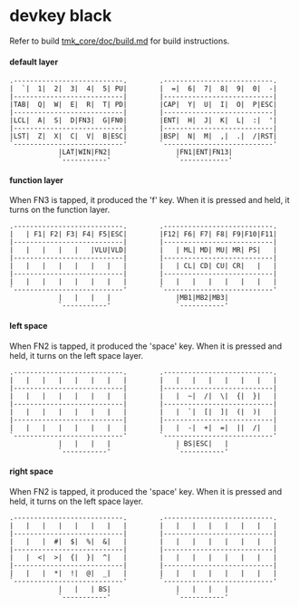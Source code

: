 devkey black 
======================
Refer to build [tmk_core/doc/build.md](../../tmk_core/doc/build.md) for build
instructions.


#### default layer
    .---------------------------.        .---------------------------.        
    |  `|  1|  2|  3|  4|  5| PU|        |  =|  6|  7|  8|  9|  0|  -|
    |---------------------------|        |---------------------------|
    |TAB|  Q|  W|  E|  R|  T| PD|        |CAP|  Y|  U|  I|  O|  P|ESC|
    |---------------------------|        |---------------------------|
    |LCL|  A|  S|  D|FN3|  G|FN0|        |ENT|  H|  J|  K|  L|  :|  '|
    |---------------------------|        |---------------------------|
    |LST|  Z|  X|  C|  V|  B|ESC|        |BSP|  N|  M|  ,|  .|  /|RST|
    `---------------------------'        `---------------------------'
                |LAT|WIN|FN2|                |FN1|ENT|FN13|            
                `-----------'                `------------'            

#### function layer 
When FN3 is tapped, it produced the 'f' key.  When it is pressed and held,
it turns on the function layer.

    .---------------------------.        .---------------------------.        
    |   | F1| F2| F3| F4| F5|ESC|        |F12| F6| F7| F8| F9|F10|F11|
    |---------------------------|        |---------------------------|
    |   |   |   |   |   |VLU|VLD|        |   | ML| MD| MU| MR| PS|   |
    |---------------------------|        |---------------------------|
    |   |   |   |   |   |   |   |        |   | CL| CD| CU| CR|   |   |
    |---------------------------|        |---------------------------|
    |   |   |   |   |   |   |   |        |   |   |   |   |   |   |   |
    `---------------------------'        `---------------------------'
                |   |   |   |                |MB1|MB2|MB3|            
                `-----------'                `-----------'            

#### left space
When FN2 is tapped, it produced the 'space' key.  When it is pressed and held,
it turns on the left space layer.


    .---------------------------.        .---------------------------.        
    |   |   |   |   |   |   |   |        |   |   |   |   |   |   |   |
    |---------------------------|        |---------------------------|
    |   |   |   |   |   |   |   |        |   |  ~|  /|  \|  {|  }|   |
    |---------------------------|        |---------------------------|
    |   |   |   |   |   |   |   |        |   |  `|  [|  ]|  (|  )|   |
    |---------------------------|        |---------------------------|
    |   |   |   |   |   |   |   |        |   |  -|  +|  =|  ||  /|   |
    `---------------------------'        `---------------------------'
                |   |   |   |                | BS|ESC|   |            
                `-----------'                `-----------'            


#### right space 
When FN2 is tapped, it produced the 'space' key.  When it is pressed and held,
it turns on the left space layer.


    .---------------------------.        .---------------------------.        
    |   |   |   |   |   |   |   |        |   |   |   |   |   |   |   |
    |---------------------------|        |---------------------------|
    |   |   |  #|  $|  %|  &|   |        |   |   |   |   |   |   |   |
    |---------------------------|        |---------------------------|
    |   |  <|  >|  {|  }|  ^|   |        |   |   |   |   |   |   |   |
    |---------------------------|        |---------------------------|
    |   |   |  *|  !|  @|  _|   |        |   |   |   |   |   |   |   |
    `---------------------------'        `---------------------------'
                |   |   | BS|                |   |   |   |            
                `-----------'                `-----------'            

